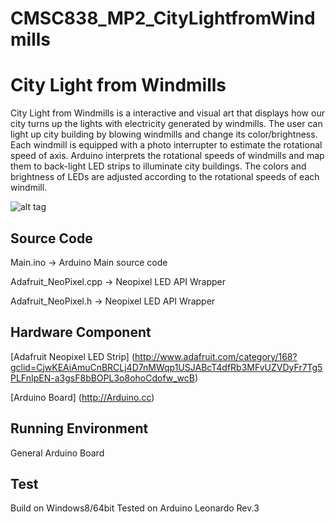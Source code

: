 # CMSC838_MP2_CityLightfromWindmills
City Light from Windmills
=====
City Light from Windmills is a interactive and visual art that displays how our city turns up the lights with electricity generated by windmills. The user can light up city building by blowing windmills and change its color/brightness. Each windmill is equipped with a photo interrupter to estimate the rotational speed of axis. Arduino interprets the rotational speeds of windmills and map them to back-light LED strips to illuminate city buildings. The colors and brightness of LEDs are adjusted according to the rotational speeds of each windmill.

![alt tag](https://raw.githubusercontent.com/ppp9494/CMSC838_MP2_CityLightfromWindmills/master/parts_desc.png)

Source Code
-----
  Main.ino  -> Arduino Main source code
  
  Adafruit_NeoPixel.cpp -> Neopixel LED API Wrapper
  
  Adafruit_NeoPixel.h -> Neopixel LED API Wrapper

Hardware Component
-----
  [Adafruit Neopixel LED Strip] (http://www.adafruit.com/category/168?gclid=CjwKEAiAmuCnBRCLj4D7nMWqp1USJABcT4dfRb3MFvUZVDyFr7Tg5PLFnIpEN-a3gsF8bBOPL3o8ohoCdofw_wcB)
  
  [Arduino Board] (http://Arduino.cc)


Running Environment
-----
  General Arduino Board
  
Test
-----
  Build on Windows8/64bit
  Tested on Arduino Leonardo Rev.3
  

  
  


